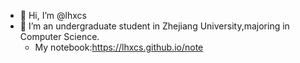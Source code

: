 - 👋 Hi, I’m @lhxcs
- 👀 I’m an undergraduate student in Zhejiang University,majoring in Computer Science.
  - My notebook:https://lhxcs.github.io/note


<!---
lhxcs/lhxcs is a ✨ special ✨ repository because its `README.md` (this file) appears on your GitHub profile.
You can click the Preview link to take a look at your changes.
--->
